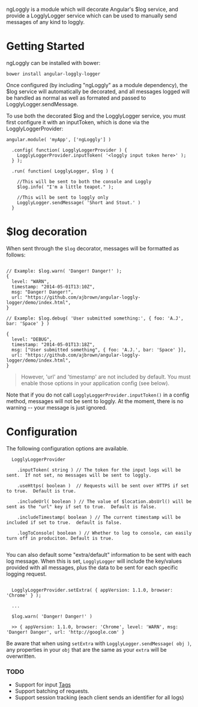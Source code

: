 ngLoggly is a module which will decorate Angular's $log service, and provide a
LogglyLogger service which can be used to manually send messages of any kind to
loggly.

# Getting Started

ngLoggly can be installed with bower:

```
bower install angular-loggly-logger
```

Once configured (by including "ngLoggly" as a module dependency), the $log
service will automatically be decorated, and all messages logged will be handled
as normal as well as formated and passed to LogglyLogger.sendMessage.

To use both the decorated $log and the LogglyLogger service, you must first
configure it with an inputToken, which is done via the LogglyLoggerProvider:

```
angular.module( 'myApp', ['ngLoggly'] )

  .config( function( LogglyLoggerProvider ) {
    LogglyLoggerProvider.inputToken( '<loggly input token here>' );
  } );
  
  .run( function( LogglyLogger, $log ) {
    
    //This will be sent to both the console and Loggly
    $log.info( "I'm a little teapot." );
    
    //This will be sent to loggly only
    LogglyLogger.sendMessage( 'Short and Stout.' )
  }

```

# $log decoration

When sent through the `$log` decorator, messages will be formatted as follows:
```

// Example: $log.warn( 'Danger! Danger!' );
{ 
  level: "WARN",
  timestamp: "2014-05-01T13:10Z",
  msg: "Danger! Danger!",
  url: "https://github.com/ajbrown/angular-loggly-logger/demo/index.html",
}

// Example: $log.debug( 'User submitted something:', { foo: 'A.J', bar: 'Space' } )

{ 
  level: "DEBUG",
  timestamp: "2014-05-01T13:18Z",
  msg: ["User submitted something", { foo: 'A.J.', bar: 'Space' }],
  url: "https://github.com/ajbrown/angular-loggly-logger/demo/index.html",
}
```

> However, 'url' and 'timestamp' are not included by default.  You must enable those options in your application config (see below).


Note that if you do not call `LogglyLoggerProvider.inputToken()` in a config method, messages will not be sent to loggly.  At the moment, there is no warning -- your message is just ignored.

# Configuration 

The following configuration options are available.

```
  LogglyLoggerProvider
  
    .inputToken( string ) // The token for the input logs will be sent.  If not set, no messages will be sent to loggly.
  
    .useHttps( boolean )  // Requests will be sent over HTTPS if set to true.  Default is true.
  
    .includeUrl( boolean ) // The value of $location.absUrl() will be sent as the "url" key if set to true.  Default is false.
  
    .includeTimestamp( boolean ) // The current timestamp will be included if set to true.  default is false.

    .logToConsole( boolean ) // Whether to log to console, can easily turn off in produciton. Default is true.
  
```

You can also default some "extra/default" information to be sent with each log message.  When this is set, `LogglyLogger` will include the key/values provided with all messages, plus the data to be sent for each specific logging request.

```

  LogglyLoggerProvider.setExtra( { appVersion: 1.1.0, browser: 'Chrome' } );
  
  ...
  
  $log.warn( 'Danger! Danger!' )
  
  >> { appVersion: 1.1.0, browser: 'Chrome', level: 'WARN', msg: 'Danger! Danger', url: 'http://google.com' }
```

Be aware that when using `setExtra` with `LogglyLogger.sendMessage( obj )`, any properties in your `obj` that are the same as your `extra` will be overwritten.  

### TODO

- Support for input [Tags](https://www.loggly.com/docs/tags/)
- Support batching of requests.
- Support session tracking (each client sends an identifier for all logs)

